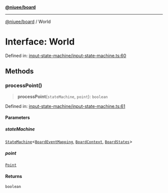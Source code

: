 [**@niuee/board**](../README.md)

***

[@niuee/board](../globals.md) / World

# Interface: World

Defined in: [input-state-machine/input-state-machine.ts:60](https://github.com/niuee/board/blob/cc09a87e934160adef876c4e11d51fd97e78653d/src/input-state-machine/input-state-machine.ts#L60)

## Methods

### processPoint()

> **processPoint**(`stateMachine`, `point`): `boolean`

Defined in: [input-state-machine/input-state-machine.ts:61](https://github.com/niuee/board/blob/cc09a87e934160adef876c4e11d51fd97e78653d/src/input-state-machine/input-state-machine.ts#L61)

#### Parameters

##### stateMachine

[`StateMachine`](StateMachine.md)\<[`BoardEventMapping`](../type-aliases/BoardEventMapping.md), [`BoardContext`](../type-aliases/BoardContext.md), [`BoardStates`](../type-aliases/BoardStates.md)\>

##### point

[`Point`](../type-aliases/Point.md)

#### Returns

`boolean`
